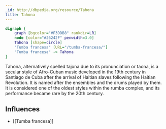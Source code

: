```yaml
---
_id: http://dbpedia.org/resource/Tahona
title: Tahona
---
```


```dot
digraph {
	graph [bgcolor="#F3DDB8" rankdir=LR]
	node [color="#26242F" penwidth=3.0]
	Tahona [shape=circle]
	"Tumba francesa" [URL="/tumba-francesa/"]
	"Tumba francesa" -> Tahona
}
```

Tahona, alternatively spelled tajona due to its pronunciation or taona, is a secular style of Afro-Cuban music developed in the 19th century in Santiago de Cuba after the arrival of Haitian slaves following the Haitian Revolution. It is named after the ensembles and the drums played by them. It is considered one of the oldest styles within the rumba complex, and its performance became rare by the 20th century.

## Influences
- [[Tumba francesa]]
